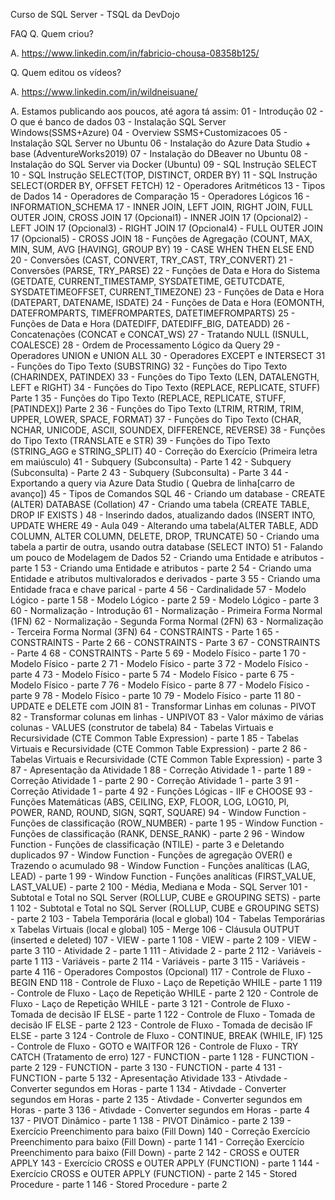 Curso de SQL Server - TSQL da DevDojo

FAQ
Q. Quem criou?

A. https://www.linkedin.com/in/fabricio-chousa-08358b125/

Q. Quem editou os vídeos?

A. https://www.linkedin.com/in/wildneisuane/

A. Estamos publicando aos poucos, até agora tá assim:
01 - Introdução
02 - O que é banco de dados
03 - Instalação SQL Server Windows(SSMS+Azure)
04 - Overview SSMS+Customizacoes
05 - Instalação SQL Server no Ubuntu
06 - Instalação do Azure Data Studio + base (AdventureWorks2019)
07 - Instalação do DBeaver no Ubuntu
08 - Instalação do SQL Server via Docker (Ubuntu)
09 - SQL Instrução SELECT
10 - SQL Instrução SELECT(TOP, DISTINCT, ORDER BY)
11 - SQL Instrução SELECT(ORDER BY, OFFSET FETCH)
12 - Operadores Aritméticos
13 - Tipos de Dados
14 - Operadores de Comparação
15 - Operadores Lógicos
16 - INFORMATION_SCHEMA
17 - INNER JOIN, LEFT JOIN, RIGHT JOIN, FULL OUTER JOIN, CROSS JOIN
17 (Opcional1) - INNER JOIN
17 (Opcional2) - LEFT JOIN
17 (Opcional3) - RIGHT JOIN
17 (Opcional4) - FULL OUTER JOIN
17 (Opcional5) - CROSS JOIN
18 - Funções de Agregação (COUNT, MAX, MIN, SUM, AVG [HAVING], GROUP BY)
19 - CASE WHEN THEN ELSE END
20 - Conversões (CAST, CONVERT, TRY_CAST, TRY_CONVERT)
21 - Conversões (PARSE, TRY_PARSE)
22 - Funções de Data e Hora do Sistema (GETDATE, CURRENT_TIMESTAMP, SYSDATETIME, GETUTCDATE, SYSDATETIMEOFFSET, CURRENT_TIMEZONE)
23 - Funções de Data e Hora (DATEPART, DATENAME, ISDATE)
24 - Funções de Data e Hora (EOMONTH, DATEFROMPARTS, TIMEFROMPARTES, DATETIMEFROMPARTS)
25 - Funções de Data e Hora (DATEDIFF, DATEDIFF_BIG, DATEADD)
26 - Concatenações (CONCAT e CONCAT_WS)
27 - Tratando NULL (ISNULL, COALESCE)
28 - Ordem de Processamento Lógico da Query
29 - Operadores UNION e UNION ALL
30 - Operadores EXCEPT e INTERSECT
31 - Funções do Tipo Texto (SUBSTRING)
32 - Funções do Tipo Texto (CHARINDEX, PATINDEX)
33 - Funções do Tipo Texto (LEN, DATALENGTH, LEFT e RIGHT)
34 - Funções do Tipo Texto (REPLACE, REPLICATE, STUFF) Parte 1
35 - Funções do Tipo Texto (REPLACE, REPLICATE, STUFF, [PATINDEX]) Parte 2
36 - Funções do Tipo Texto (LTRIM, RTRIM, TRIM, UPPER, LOWER, SPACE, FORMAT)
37 - Funções do Tipo Texto (CHAR, NCHAR, UNICODE, ASCII, SOUNDEX, DIFFERENCE, REVERSE)
38 - Funções do Tipo Texto (TRANSLATE e STR)
39 - Funções do Tipo Texto (STRING_AGG e STRING_SPLIT)
40 - Correção do Exercício (Primeira letra em maiúsculo)
41 - Subquery (Subconsulta) - Parte 1
42 - Subquery (Subconsulta) - Parte 2
43 - Subquery (Subconsulta) - Parte 3
44 - Exportando a query via Azure Data Studio ( Quebra de linha[carro de avanço])
45 - Tipos de Comandos SQL
46 - Criando um database - CREATE (ALTER) DATABASE (Collation)
47 - Criando uma tabela (CREATE TABLE, DROP IF EXISTS )
48 - Inserindo dados, atualizando dados (INSERT INTO, UPDATE WHERE
49 - Aula 049 - Alterando uma tabela(ALTER TABLE, ADD COLUMN, ALTER COLUMN, DELETE, DROP, TRUNCATE)
50 - Criando uma tabela a partir de outra, usando outra database (SELECT INTO)
51 - Falando um pouco de Modelagem de Dados
52 - Criando uma Entidade e atributos - parte 1
53 - Criando uma Entidade e atributos - parte 2
54 - Criando uma Entidade e atributos multivalorados e derivados - parte 3
55 - Criando uma Entidade fraca e chave parical - parte 4
56 - Cardinalidade
57 - Modelo Lógico - parte 1
58 - Modelo Lógico - parte 2
59 - Modelo Lógico - parte 3
60 - Normalização - Introdução
61 - Normalização - Primeira Forma Normal (1FN)
62 - Normalização - Segunda Forma Normal (2FN)
63 - Normalização - Terceira Forma Normal (3FN)
64 - CONSTRAINTS - Parte 1
65 - CONSTRAINTS - Parte 2
66 - CONSTRAINTS - Parte 3
67 - CONSTRAINTS - Parte 4
68 - CONSTRAINTS - Parte 5
69 - Modelo Físico - parte 1
70 - Modelo Físico - parte 2
71 - Modelo Físico - parte 3
72 - Modelo Físico - parte 4
73 - Modelo Físico - parte 5
74 - Modelo Físico - parte 6
75 - Modelo Físico - parte 7
76 - Modelo Físico - parte 8
77 - Modelo Físico - parte 9
78 - Modelo Físico - parte 10
79 - Modelo Físico - parte 11
80 - UPDATE e DELETE com JOIN
81 - Transformar Linhas em colunas - PIVOT
82 - Transformar colunas em linhas - UNPIVOT
83 - Valor máximo de várias colunas - VALUES (construtor de tabela)
84 - Tabelas Virtuais e Recursividade (CTE Common Table Expression) - parte 1
85 - Tabelas Virtuais e Recursividade (CTE Common Table Expression) - parte 2
86 - Tabelas Virtuais e Recursividade (CTE Common Table Expression) - parte 3
87 - Apresentação da Atividade 1
88 - Correção Atividade 1 - parte 1
89 - Correção Atividade 1 - parte 2
90 - Correção Atividade 1 - parte 3
91 - Correção Atividade 1 - parte 4
92 - Funções Lógicas - IIF e CHOOSE
93 - Funções Matemáticas (ABS, CEILING, EXP, FLOOR, LOG, LOG10, PI, POWER, RAND, ROUND, SIGN, SQRT, SQUARE)
94 - Window Function - Funções de classificação (ROW_NUMBER) - parte 1
95 - Window Function - Funções de classificação (RANK, DENSE_RANK) - parte 2
96 - Window Function - Funções de classificação (NTILE) - parte 3 e Deletando duplicados
97 - Window Function - Funções de agregação OVER() e Trazendo o acumulado
98 - Window Function - Funções analíticas (LAG, LEAD) - parte 1
99 - Window Function - Funções analíticas (FIRST_VALUE, LAST_VALUE) - parte 2
100 - Média, Mediana e Moda - SQL Server
101 - Subtotal e Total no SQL Server (ROLLUP, CUBE e GROUPING SETS) - parte 1
102 - Subtotal e Total no SQL Server (ROLLUP, CUBE e GROUPING SETS) - parte 2
103 - Tabela Temporária (local e global)
104 - Tabelas Temporárias x Tabelas Virtuais (local e global)
105 - Merge
106 - Cláusula OUTPUT (inserted e deleted)
107 - VIEW - parte 1
108 - VIEW - parte 2
109 - VIEW - parte 3
110 - Atividade 2 - parte 1
111 - Atividade 2 - parte 2
112 - Variáveis - parte 1
113 - Variáveis - parte 2
114 - Variáveis - parte 3
115 - Variáveis - parte 4
116 - Operadores Compostos (Opcional)
117 - Controle de Fluxo - BEGIN END
118 - Controle de Fluxo - Laço de Repetição WHILE - parte 1
119 - Controle de Fluxo - Laço de Repetição WHILE - parte 2
120 - Controle de Fluxo - Laço de Repetição WHILE - parte 3
121 - Controle de Fluxo - Tomada de decisão IF ELSE - parte 1
122 - Controle de Fluxo - Tomada de decisão IF ELSE - parte 2
123 - Controle de Fluxo - Tomada de decisão IF ELSE - parte 3
124 - Controle de Fluxo - CONTINUE, BREAK (WHILE, IF)
125 - Controle de Fluxo - GOTO e WAITFOR
126 - Controle de Fluxo - TRY CATCH (Tratamento de erro)
127 - FUNCTION - parte 1
128 - FUNCTION - parte 2
129 - FUNCTION - parte 3
130 - FUNCTION - parte 4
131 - FUNCTION - parte 5
132 - Apresentação Atividade
133 - Ativdade - Converter segundos em Horas - parte 1
134 - Ativdade - Converter segundos em Horas - parte 2
135 - Ativdade - Converter segundos em Horas - parte 3
136 - Ativdade - Converter segundos em Horas - parte 4
137 - PIVOT Dinâmico - parte 1
138 - PIVOT Dinâmico - parte 2
139 - Exercício Preenchimento para baixo (Fill Down)
140 - Correção Exercício Preenchimento para baixo (Fill Down) - parte 1
141 - Correção Exercício Preenchimento para baixo (Fill Down) - parte 2
142 - CROSS e OUTER APPLY
143 - Exercício CROSS e OUTER APPLY (FUNCTION) - parte 1
144 - Exercício CROSS e OUTER APPLY (FUNCTION) - parte 2
145 - Stored Procedure - parte 1
146 - Stored Procedure - parte 2
